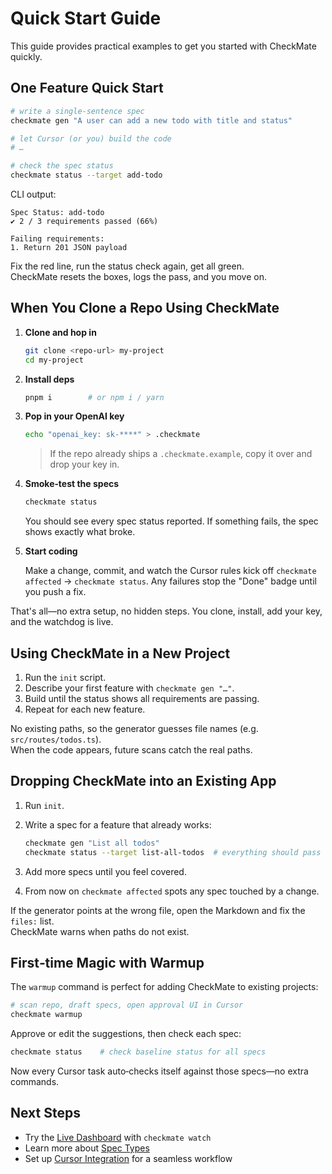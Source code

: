 # Quick Start Guide

This guide provides practical examples to get you started with CheckMate quickly.

## One Feature Quick Start

```bash
# write a single‑sentence spec
checkmate gen "A user can add a new todo with title and status"

# let Cursor (or you) build the code
# …

# check the spec status
checkmate status --target add-todo
```

CLI output:

```
Spec Status: add-todo
✔ 2 / 3 requirements passed (66%)

Failing requirements:
1. Return 201 JSON payload
```

Fix the red line, run the status check again, get all green.  
CheckMate resets the boxes, logs the pass, and you move on.

## When You Clone a Repo Using CheckMate

1. **Clone and hop in**

   ```bash
   git clone <repo-url> my‑project
   cd my‑project
   ```

2. **Install deps**

   ```bash
   pnpm i        # or npm i / yarn
   ```

3. **Pop in your OpenAI key**

   ```bash
   echo "openai_key: sk-****" > .checkmate
   ```

   > If the repo already ships a `.checkmate.example`, copy it over and drop your key in.

4. **Smoke‑test the specs**

   ```bash
   checkmate status
   ```

   You should see every spec status reported. If something fails, the spec shows exactly what broke.

5. **Start coding**

   Make a change, commit, and watch the Cursor rules kick off `checkmate affected` → `checkmate status`.
   Any failures stop the "Done" badge until you push a fix.

That's all—no extra setup, no hidden steps. You clone, install, add your key, and the watchdog is live.

## Using CheckMate in a New Project

1. Run the `init` script.  
2. Describe your first feature with `checkmate gen "…"`.  
3. Build until the status shows all requirements are passing.  
4. Repeat for each new feature.

No existing paths, so the generator guesses file names (e.g. `src/routes/todos.ts`).  
When the code appears, future scans catch the real paths.

## Dropping CheckMate into an Existing App

1. Run `init`.  
2. Write a spec for a feature that already works:  

   ```bash
   checkmate gen "List all todos"
   checkmate status --target list-all-todos  # everything should pass
   ```

3. Add more specs until you feel covered.  
4. From now on `checkmate affected` spots any spec touched by a change.

If the generator points at the wrong file, open the Markdown and fix the `files:` list.  
CheckMate warns when paths do not exist.

## First‑time Magic with Warmup

The `warmup` command is perfect for adding CheckMate to existing projects:

```bash
# scan repo, draft specs, open approval UI in Cursor
checkmate warmup
```

Approve or edit the suggestions, then check each spec:

```bash
checkmate status    # check baseline status for all specs
```

Now every Cursor task auto‑checks itself against those specs—no extra commands.

## Next Steps

- Try the [Live Dashboard](Command-Reference.md#live-dashboard) with `checkmate watch`
- Learn more about [Spec Types](wiki/Spec-Types.md)
- Set up [Cursor Integration](wiki/Cursor-Integration.md) for a seamless workflow 